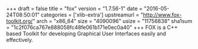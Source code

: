 +++
draft = false
title = "fox"
version = "1.7.56-1"
date = "2016-05-24T08:50:01"
categories = ['xlib-extra']
upstreamurl = "http://www.fox-toolkit.org/"
arch = "x86_64"
size = "4090096"
usize = "11756838"
sha1sum = "1c2f076ca767e888058fc48fe061b171e0ec0a40"
+++
FOX is a C++ based Toolkit for developing Graphical User Interfaces easily and effectively.